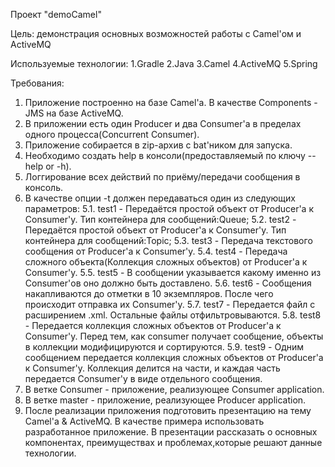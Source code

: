 Проект "demoCamel"

Цель: демонстрация основных возможностей работы с Camel'ом и ActiveMQ

Используемые технологии:
1.Gradle
2.Java
3.Camel
4.ActiveMQ
5.Spring

Требования:
1. Приложение построенно на базе Camel'а. В качестве Components - JMS на базе ActiveMQ.
2. В приложении есть один Producer и два Consumer'а в пределах одного процесса(Concurrent Consumer).
3. Приложение собирается в zip-архив с bat'ником для запуска.
4. Необходимо создать help в консоли(предоставляемый по ключу --help or -h).
5. Логгирование всех действий по приёму/передачи сообщения в консоль.
5. В качестве опции -t должен передаваться один из следующих параметров:
    5.1. test1 - Передаётся простой объект от Producer'a к Consumer'y. Тип контейнера для сообщений:Queue;
    5.2. test2 - Передаётся простой объект от Producer'a к Consumer'y. Тип контейнера для сообщений:Topic;
    5.3. test3 - Передача текстового сообщения от Producer'a к Consumer'y.
    5.4. test4 - Передача сложного объекта(Коллекция сложных объектов) от Producer'a к Consumer'y.
    5.5. test5 - В сообщении указывается какому именно из Consumer'ов оно должно быть доставлено.
    5.6. test6 - Сообщения накапливаются до отметки в 10 экземпляров. После чего происходит отправка их Consumer'у.
    5.7. test7 - Передается файл с расширением .xml. Остальные файлы отфильтровываются.
    5.8. test8 - Передается коллекция сложных объектов от Producer'a к Consumer'y. Перед тем, как consumer получает
    сообщение, объекты в коллекции модифицируются и сортируются.
    5.9. test9 - Одним сообщением передается коллекция сложных объектов от Producer'a к Consumer'y. Коллекция делится
    на части, и каждая часть передается Consumer'y в виде отдельного сообщения.
6. В ветке Consumer - приложение, реализующее Consumer application.
7. В ветке master - приложение, реализующее Producer application.
8. После реализации приложения подготовить презентацию на тему Camel'а & ActiveMQ. В качестве примера использовать
разработанное приложение. В презентации рассказать о основных компонентах, преимуществах и проблемах,которые решают
данные технологии.